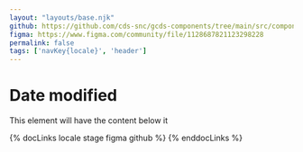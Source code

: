 ```yaml
---
layout: "layouts/base.njk"
github: https://github.com/cds-snc/gcds-components/tree/main/src/components/gcds-date-modified
figma: https://www.figma.com/community/file/1128687821123298228
permalink: false
tags: ['navKey{locale}', 'header']
---
```


# Date modified

This element will have the content below it

{% docLinks locale stage figma github %}
{% enddocLinks %}
